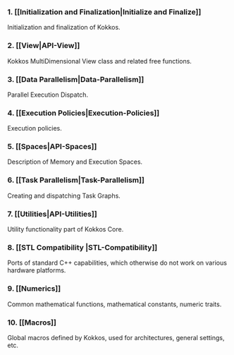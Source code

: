 ### 1. **[[Initialization and Finalization|Initialize and Finalize]]**
Initialization and finalization of Kokkos.
### 2. **[[View|API-View]]**
Kokkos MultiDimensional View class and related free functions.
### 3. **[[Data Parallelism|Data-Parallelism]]**
Parallel Execution Dispatch.
### 4. **[[Execution Policies|Execution-Policies]]**
Execution policies.
### 5. **[[Spaces|API-Spaces]]**
Description of Memory and Execution Spaces.
### 6. **[[Task Parallelism|Task-Parallelism]]**
Creating and dispatching Task Graphs.
### 7. **[[Utilities|API-Utilities]]**
Utility functionality part of Kokkos Core.
### 8. **[[STL Compatibility |STL-Compatibility]]**
Ports of standard C++ capabilities, which otherwise do not work on various hardware platforms.
### 9. **[[Numerics]]**
Common mathematical functions, mathematical constants, numeric traits.
### 10. **[[Macros]]**
Global macros defined by Kokkos, used for architectures, general settings, etc.
